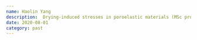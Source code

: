 ```yaml
---
name: Haolin Yang
description:  Drying-induced stresses in poroelastic materials (MSc project)
date: 2020-08-01
category: past
---
```

